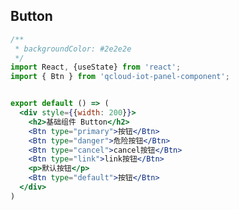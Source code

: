 ## Button

```jsx
/**
 * backgroundColor: #2e2e2e
 */
import React, {useState} from 'react';
import { Btn } from 'qcloud-iot-panel-component';


export default () => (
  <div style={{width: 200}}>
    <h2>基础组件 Button</h2>
    <Btn type="primary">按钮</Btn>
    <Btn type="danger">危险按钮</Btn>
    <Btn type="cancel">cancel按钮</Btn>
    <Btn type="link">link按钮</Btn>
    <p>默认按钮</p>
    <Btn type="default">按钮</Btn>
  </div>
)
```

<API src="../../src/components/Btn/Btn.tsx" hideTitle></API>
